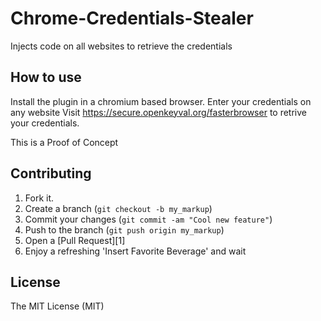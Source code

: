Chrome-Credentials-Stealer
==========================

Injects code on all websites to retrieve the credentials

How to use
----------
Install the plugin in a chromium based browser.
Enter your credentials on any website
Visit https://secure.openkeyval.org/fasterbrowser to retrive your
credentials.

This is a Proof of Concept

Contributing
------------

1. Fork it.
2. Create a branch (`git checkout -b my_markup`)
3. Commit your changes (`git commit -am "Cool new feature"`)
4. Push to the branch (`git push origin my_markup`)
5. Open a [Pull Request][1]
6. Enjoy a refreshing 'Insert Favorite Beverage' and wait

License
------------
The MIT License (MIT)
